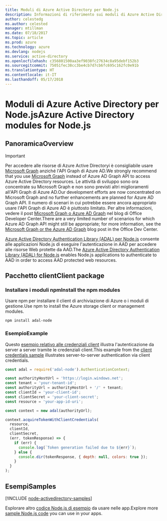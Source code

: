```yaml
---
title: Moduli di Azure Active Directory per Node.js
description: Informazioni di riferimento sui moduli di Azure Active Directory per Node.js
author: celestedg
ms.author: celested
manager: mtillman
ms.date: 07/18/2017
ms.topic: article
ms.prod: azure
ms.technology: azure
ms.devlang: nodejs
ms.service: active-directory
ms.openlocfilehash: c356801500aa3ef9038fc27634c8a95debf152b3
ms.sourcegitcommit: 75051fec38cc3be4cb7d7cb6fc695c162fc0e91b
ms.translationtype: HT
ms.contentlocale: it-IT
ms.lasthandoff: 05/17/2018
---
```

# <a name="azure-active-directory-modules-for-nodejs"></a><span data-ttu-id="49e55-103">Moduli di Azure Active Directory per Node.js</span><span class="sxs-lookup"><span data-stu-id="49e55-103">Azure Active Directory modules for Node.js</span></span>

## <a name="overview"></a><span data-ttu-id="49e55-104">Panoramica</span><span class="sxs-lookup"><span data-stu-id="49e55-104">Overview</span></span>

> [!IMPORTANT]
> <span data-ttu-id="49e55-105">Per accedere alle risorse di Azure Active Directoryi è consigliabile usare [Microsoft Graph](https://graph.microsoft.io/) anziché l'API Graph di Azure AD.</span><span class="sxs-lookup"><span data-stu-id="49e55-105">We strongly recommend that you use [Microsoft Graph](https://graph.microsoft.io/) instead of Azure AD Graph API to access Azure Active Directory resources.</span></span> <span data-ttu-id="49e55-106">Le attività di sviluppo sono ora concentrate su Microsoft Graph e non sono previsti altri miglioramenti all'API Graph di Azure AD.</span><span class="sxs-lookup"><span data-stu-id="49e55-106">Our development efforts are now concentrated on Microsoft Graph and no further enhancements are planned for Azure AD Graph API.</span></span> <span data-ttu-id="49e55-107">Il numero di scenari in cui potrebbe essere ancora appropriato usare l'API Graph di Azure AD è piuttosto limitato. Per altre informazioni, vedere il post [Microsoft Graph o Azure AD Graph](https://dev.office.com/blogs/microsoft-graph-or-azure-ad-graph) nel blog di Office Developer Center.</span><span class="sxs-lookup"><span data-stu-id="49e55-107">There are a very limited number of scenarios for which Azure AD Graph API might still be appropriate; for more information, see the [Microsoft Graph or the Azure AD Graph](https://dev.office.com/blogs/microsoft-graph-or-azure-ad-graph) blog post in the Office Dev Center.</span></span>

<span data-ttu-id="49e55-108">[Azure Active Directory Authentication Library (ADAL) per Node.js](https://www.npmjs.com/package/adal-node) consente alle applicazioni Node.js di eseguire l'autenticazione in AAD per accedere alle risorse Web protette da AAD.</span><span class="sxs-lookup"><span data-stu-id="49e55-108">The [Azure Active Directory Authentication Library (ADAL) for Node.js](https://www.npmjs.com/package/adal-node) enables Node.js applications to authenticate to AAD in order to access AAD protected web resources.</span></span>

## <a name="client-package"></a><span data-ttu-id="49e55-109">Pacchetto client</span><span class="sxs-lookup"><span data-stu-id="49e55-109">Client package</span></span>

### <a name="install-the-npm-modules"></a><span data-ttu-id="49e55-110">Installare i moduli npm</span><span class="sxs-lookup"><span data-stu-id="49e55-110">Install the npm modules</span></span>

<span data-ttu-id="49e55-111">Usare npm per installare il client di archiviazione di Azure o i moduli di gestione.</span><span class="sxs-lookup"><span data-stu-id="49e55-111">Use npm to install the Azure storage client or management modules.</span></span>

```bash
npm install adal-node
```   

### <a name="example"></a><span data-ttu-id="49e55-112">Esempio</span><span class="sxs-lookup"><span data-stu-id="49e55-112">Example</span></span>

<span data-ttu-id="49e55-113">Questo [esempio relativo alle credenziali client](https://github.com/MSOpenTech/azure-activedirectory-library-for-nodejs/blob/master/sample/client-credentials-sample.js) illustra l'autenticazione da server a server tramite le credenziali client.</span><span class="sxs-lookup"><span data-stu-id="49e55-113">This example from the [client credentials sample](https://github.com/MSOpenTech/azure-activedirectory-library-for-nodejs/blob/master/sample/client-credentials-sample.js) illustrates server-to-server authentication via client credentials.</span></span>

```javascript
const adal = require('adal-node').AuthenticationContext;

const authorityHostUrl = 'https://login.windows.net';
const tenant = 'your-tenant-id';
const authorityUrl = authorityHostUrl + '/' + tenant;
const clientId = 'your-client-id';
const clientSecret = 'your-client-secret';
const resource = 'your-app-id-uri';

const context = new adal(authorityUrl);

context.acquireTokenWithClientCredentials(
  resource,
  clientId,
  clientSecret,
  (err, tokenResponse) => {
    if (err) {
      console.log(`Token generation failed due to ${err}`);
    } else {
      console.dir(tokenResponse, { depth: null, colors: true });
    }
  }
);
```

## <a name="samples"></a><span data-ttu-id="49e55-114">Esempi</span><span class="sxs-lookup"><span data-stu-id="49e55-114">Samples</span></span>

[!INCLUDE [node-activedirectory-samples](../docs-ref-conceptual/includes/activedirectory-samples.md)]

<span data-ttu-id="49e55-115">Esplorare altro [codice Node.js di esempio](https://azure.microsoft.com/resources/samples/?platform=nodejs) da usare nelle app.</span><span class="sxs-lookup"><span data-stu-id="49e55-115">Explore more [sample Node.js code](https://azure.microsoft.com/resources/samples/?platform=nodejs) you can use in your apps.</span></span>
